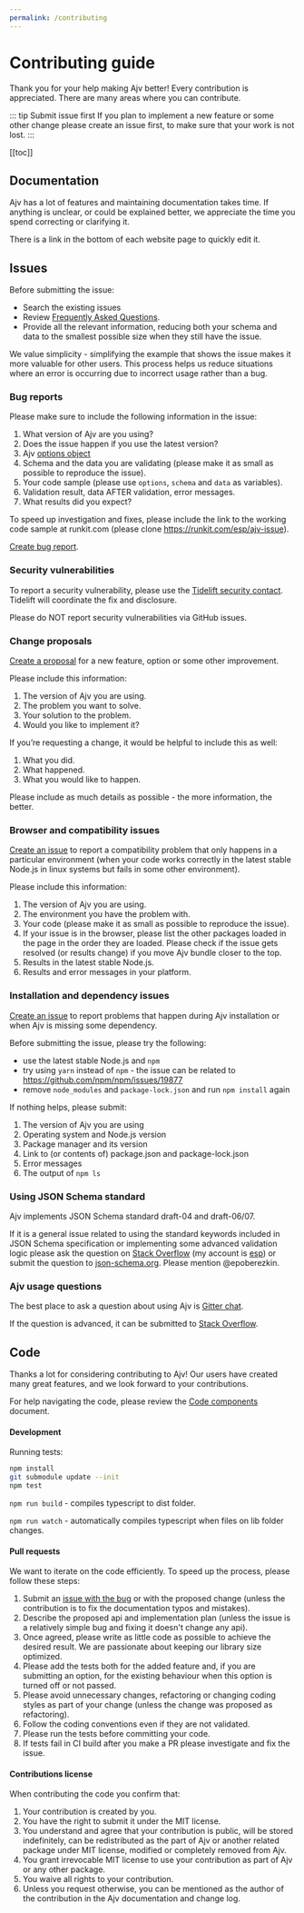 ```yaml
---
permalink: /contributing
---
```


# Contributing guide

Thank you for your help making Ajv better! Every contribution is appreciated. There are many areas where you can contribute.

::: tip Submit issue first
If you plan to implement a new feature or some other change please create an issue first, to make sure that your work is not lost.
:::

[[toc]]

## Documentation

Ajv has a lot of features and maintaining documentation takes time. If anything is unclear, or could be explained better, we appreciate the time you spend correcting or clarifying it.

There is a link in the bottom of each website page to quickly edit it.

## Issues

Before submitting the issue:

- Search the existing issues
- Review [Frequently Asked Questions](./docs/faq.md).
- Provide all the relevant information, reducing both your schema and data to the smallest possible size when they still have the issue.

We value simplicity - simplifying the example that shows the issue makes it more valuable for other users. This process helps us reduce situations where an error is occurring due to incorrect usage rather than a bug.

### Bug reports

Please make sure to include the following information in the issue:

1. What version of Ajv are you using?
2. Does the issue happen if you use the latest version?
3. Ajv [options object](./docs/options)
4. Schema and the data you are validating (please make it as small as possible to reproduce the issue).
5. Your code sample (please use `options`, `schema` and `data` as variables).
6. Validation result, data AFTER validation, error messages.
7. What results did you expect?

To speed up investigation and fixes, please include the link to the working code sample at runkit.com (please clone https://runkit.com/esp/ajv-issue).

[Create bug report](https://github.com/ajv-validator/ajv/issues/new?template=bug-or-error-report.md).

### Security vulnerabilities

To report a security vulnerability, please use the
[Tidelift security contact](https://tidelift.com/security).
Tidelift will coordinate the fix and disclosure.

Please do NOT report security vulnerabilities via GitHub issues.

### <a name="changes"></a>Change proposals

[Create a proposal](https://github.com/ajv-validator/ajv/issues/new?template=change.md) for a new feature, option or some other improvement.

Please include this information:

1. The version of Ajv you are using.
2. The problem you want to solve.
3. Your solution to the problem.
4. Would you like to implement it?

If you’re requesting a change, it would be helpful to include this as well:

1. What you did.
2. What happened.
3. What you would like to happen.

Please include as much details as possible - the more information, the better.

### <a name="compatibility"></a>Browser and compatibility issues

[Create an issue](https://github.com/ajv-validator/ajv/issues/new?template=compatibility.md) to report a compatibility problem that only happens in a particular environment (when your code works correctly in the latest stable Node.js in linux systems but fails in some other environment).

Please include this information:

1. The version of Ajv you are using.
2. The environment you have the problem with.
3. Your code (please make it as small as possible to reproduce the issue).
4. If your issue is in the browser, please list the other packages loaded in the page in the order they are loaded. Please check if the issue gets resolved (or results change) if you move Ajv bundle closer to the top.
5. Results in the latest stable Node.js.
6. Results and error messages in your platform.

### <a name="installation"></a>Installation and dependency issues

[Create an issue](https://github.com/ajv-validator/ajv/issues/new?template=installation.md) to report problems that happen during Ajv installation or when Ajv is missing some dependency.

Before submitting the issue, please try the following:

- use the latest stable Node.js and `npm`
- try using `yarn` instead of `npm` - the issue can be related to https://github.com/npm/npm/issues/19877
- remove `node_modules` and `package-lock.json` and run `npm install` again

If nothing helps, please submit:

1. The version of Ajv you are using
2. Operating system and Node.js version
3. Package manager and its version
4. Link to (or contents of) package.json and package-lock.json
5. Error messages
6. The output of `npm ls`

### <a name="json-schema"></a>Using JSON Schema standard

Ajv implements JSON Schema standard draft-04 and draft-06/07.

If it is a general issue related to using the standard keywords included in JSON Schema specification or implementing some advanced validation logic please ask the question on [Stack Overflow](https://stackoverflow.com/questions/ask?tags=jsonschema,ajv) (my account is [esp](https://stackoverflow.com/users/1816503/esp)) or submit the question to [json-schema.org](https://github.com/json-schema-org/json-schema-spec/issues/new). Please mention @epoberezkin.

### <a name="usage"></a>Ajv usage questions

The best place to ask a question about using Ajv is [Gitter chat](https://gitter.im/ajv-validator/ajv).

If the question is advanced, it can be submitted to [Stack Overflow](http://stackoverflow.com/questions/ask?tags=jsonschema,ajv).

## Code

Thanks a lot for considering contributing to Ajv! Our users have created many great features, and we look forward to your contributions.

For help navigating the code, please review the [Code components](./docs/components.md) document.

#### Development

Running tests:

```bash
npm install
git submodule update --init
npm test
```

`npm run build` - compiles typescript to dist folder.

`npm run watch` - automatically compiles typescript when files on lib folder changes.

#### Pull requests

We want to iterate on the code efficiently. To speed up the process, please follow these steps:

1. Submit an [issue with the bug](https://github.com/ajv-validator/ajv/issues/new) or with the proposed change (unless the contribution is to fix the documentation typos and mistakes).
2. Describe the proposed api and implementation plan (unless the issue is a relatively simple bug and fixing it doesn't change any api).
3. Once agreed, please write as little code as possible to achieve the desired result. We are passionate about keeping our library size optimized.
4. Please add the tests both for the added feature and, if you are submitting an option, for the existing behaviour when this option is turned off or not passed.
5. Please avoid unnecessary changes, refactoring or changing coding styles as part of your change (unless the change was proposed as refactoring).
6. Follow the coding conventions even if they are not validated.
7. Please run the tests before committing your code.
8. If tests fail in CI build after you make a PR please investigate and fix the issue.

#### Contributions license

When contributing the code you confirm that:

1. Your contribution is created by you.
2. You have the right to submit it under the MIT license.
3. You understand and agree that your contribution is public, will be stored indefinitely, can be redistributed as the part of Ajv or another related package under MIT license, modified or completely removed from Ajv.
4. You grant irrevocable MIT license to use your contribution as part of Ajv or any other package.
5. You waive all rights to your contribution.
6. Unless you request otherwise, you can be mentioned as the author of the contribution in the Ajv documentation and change log.
